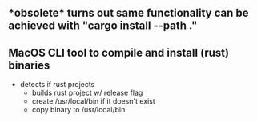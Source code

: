 \*obsolete\* turns out same functionality can be achieved with "cargo install --path ."
---

MacOS CLI tool to compile and install (rust) binaries
---

- detects if rust projects
  - builds rust project w/ release flag
  - create /usr/local/bin if it doesn't exist
  - copy binary to /usr/local/bin
